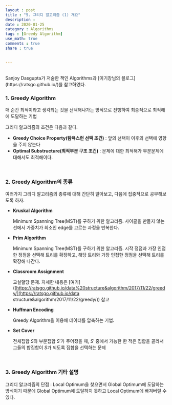 ```yaml
---
layout : post
title : "5. 그리디 알고리즘 (1) 개요"
description :
date : 2020-01-25
category : Algorithms
tags : [Greedy Algorithm]
use_math: true
comments : true
share : true


---
```


<br/>
Sanjoy Dasgupta가 저술한 책인 Algorithms과 [이기창님의 블로그](https://ratsgo.github.io/)를 참고하였다.

<br/>

### 1. Greedy Algorithm

매 순간 최적이라고 생각되는 것을 선택해나가는 방식으로 진행하여 최종적으로 최적해에 도달하는 기법

그리디 알고리즘의 조건은 다음과 같다.

- **Greedy Choice Property(탐욕스런 선택 조건)** : 앞의 선택이 이후의 선택에 영향을 주지 않는다
- **Optimal Substructure(최적부분 구조 조건)** : 문제에 대한 최적해가 부분문제에 대해서도 최적해이다.

<br/>

### 2. Greedy Algorithm의 종류

여러가지 그리디 알고리즘의 종류에 대해 간단히 알아보고, 다음에 집중적으로 공부해보도록 하자.

- **Kruskal Algorithm**

  Minimum Spanning Tree(MST)를 구하기 위한 알고리즘. 사이클을 만들지 않는 선에서 가중치가 최소인 edge를 고르는 과정을 반복한다.

- **Prim Algorithm**

  Minimum Spanning Tree(MST)를 구하기 위한 알고리즘. 시작 정점과 가장 인접한 정점을 선택해 트리를 확장하고, 해당 트리와 가장 인접한 정점을 선택해 트리를 확장해 나간다.

- **Classroom Assignment**

  교실할당 문제. 자세한 내용은 [여기]([https://ratsgo.github.io/data%20structure&algorithm/2017/11/22/greedy/](https://ratsgo.github.io/data structure&algorithm/2017/11/22/greedy/)) 참고

- **Huffman Encoding**

  Greedy Algorithm을 이용해 데이터를 압축하는 기법.

- **Set Cover**

  전체집합 $S$와 부분집합 $S'$가 주어졌을 때, $S'$ 중에서 가능한 한 적은 집합을 골라서 그들의 합집합이 $S$가 되도록 집합을 선택하는 문제

<br/>

### 3. Greedy Algorithm 기타 설명

그리디 알고리즘의 단점 : Local Optimum을 찾으면서 Global Optimum에 도달하는 방식이기 때문에 Global Optimum에 도달하지 못하고 Local Optimum에 빠져버릴 수 있다.

<br/>